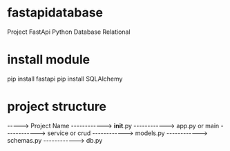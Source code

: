 # fastapidatabase
Project FastApi Python Database Relational

# install module
pip install fastapi
pip install SQLAlchemy

# project structure
-----> Project Name
------------> __init__.py
------------> app.py or main
------------> service or crud
------------> models.py
------------> schemas.py
------------> db.py






